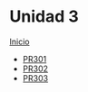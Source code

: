# Unidad 3
[Inicio](index.md)
- [PR301](PR301/respuesta.md)
- [PR302](PR302/respuesta.md)
- [PR303](PR303/respuesta.md)